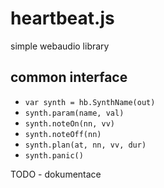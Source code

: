 # heartbeat.js

simple webaudio library

## common interface

- `var synth = hb.SynthName(out)`
- `synth.param(name, val)`
- `synth.noteOn(nn, vv)`
- `synth.noteOff(nn)`
- `synth.plan(at, nn, vv, dur)`
- `synth.panic()`

TODO - dokumentace